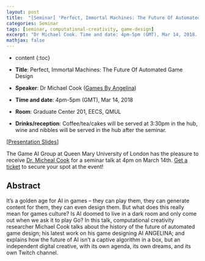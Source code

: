 ```yaml
---
layout: post
title:  "[Seminar] 'Perfect, Immortal Machines: The Future Of Automated Game Design' by Dr Micheal Cook"
categories: Seminar
tags: [seminar, computational-creativity, game-design]
excerpt: "Dr Michael Cook. Time and date: 4pm-5pm (GMT), Mar 14, 2018. Title: Perfect, Immortal Machines: The Future Of Automated Game Design. Room: Graduate Center 201, EECS, QMUL."
mathjax: false
---
```


* content
{:toc}

* **Title**: Perfect, Immortal Machines: The Future Of Automated Game Design
* **Speaker**: Dr Michael Cook ([Games By Angelina](http://www.gamesbyangelina.org/))
* **Time and date**: 4pm-5pm (GMT), Mar 14, 2018
* **Room**: Graduate Center 201, EECS, QMUL
* **Drinks/reception**: Coffee/tea/cakes will be served at 3:30pm in the hub, wine and nibbles will be served in the hub after the seminar.

[[Presentation Slides](http://www.gamesbyangelina.org/talks/qmul.pdf)]

The Game AI Group at Queen Mary University of London has the pleasure to receive [Dr. Micheal Cook](/members/Mike-Cook) for a seminar talk at 4pm on March 14th.
[Get a ticket](https://www.eventbrite.co.uk/e/perfect-immortal-machines-the-future-of-automated-game-design-mike-cook-tickets-44097775634) to secure your spot at the event!

## Abstract

It’s a golden age for AI in games – they can play them, they can generate content for them, they can even design them. But what does this really mean for games culture? Is AI doomed to live in a dark room and only come out when we ask it to play Go?
In this talk, computational creativity researcher Michael Cook talks about the history of the future of automated game design; his latest work on his game designing AI ANGELINA; and explains how the future of AI isn’t a captive algorithm in a box, but an independent digital creative, with its own agenda, its own dreams, and its own Twitch channel.
